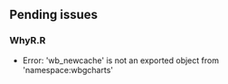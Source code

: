## Pending issues
### WhyR.R
* Error: 'wb_newcache' is not an exported object from 'namespace:wbgcharts'
